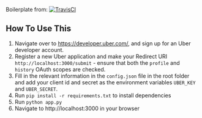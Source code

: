 Boilerplate from: 
[![TravisCI](https://travis-ci.org/uber/Python-Sample-Application.svg?branch=master)](https://travis-ci.org/uber/Python-Sample-Application)

How To Use This
---------------

1. Navigate over to https://developer.uber.com/, and sign up for an Uber developer account.
2. Register a new Uber application and make your Redirect URI `http://localhost:3000/submit` - ensure that both the `profile` and `history` OAuth scopes are checked.
3. Fill in the relevant information in the `config.json` file in the root folder and add your client id and secret as the environment variables `UBER_KEY` and `UBER_SECRET`.
4. Run `pip install -r requirements.txt` to install dependencies
5. Run `python app.py`
6. Navigate to http://localhost:3000 in your browser